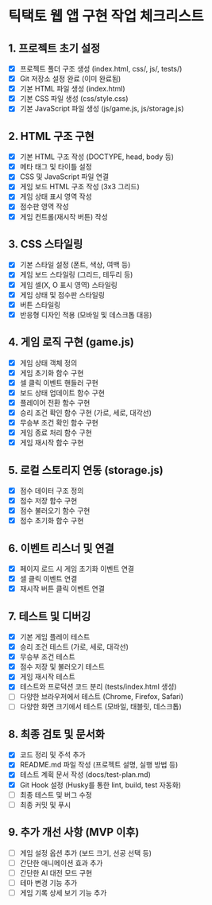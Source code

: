 # 틱택토 웹 앱 구현 작업 체크리스트

## 1. 프로젝트 초기 설정

- [x] 프로젝트 폴더 구조 생성 (index.html, css/, js/, tests/)
- [x] Git 저장소 설정 완료 (이미 완료됨)
- [x] 기본 HTML 파일 생성 (index.html)
- [x] 기본 CSS 파일 생성 (css/style.css)
- [x] 기본 JavaScript 파일 생성 (js/game.js, js/storage.js)

## 2. HTML 구조 구현

- [x] 기본 HTML 구조 작성 (DOCTYPE, head, body 등)
- [x] 메타 태그 및 타이틀 설정
- [x] CSS 및 JavaScript 파일 연결
- [x] 게임 보드 HTML 구조 작성 (3x3 그리드)
- [x] 게임 상태 표시 영역 작성
- [x] 점수판 영역 작성
- [x] 게임 컨트롤(재시작 버튼) 작성

## 3. CSS 스타일링

- [x] 기본 스타일 설정 (폰트, 색상, 여백 등)
- [x] 게임 보드 스타일링 (그리드, 테두리 등)
- [x] 게임 셀(X, O 표시 영역) 스타일링
- [x] 게임 상태 및 점수판 스타일링
- [x] 버튼 스타일링
- [x] 반응형 디자인 적용 (모바일 및 데스크톱 대응)

## 4. 게임 로직 구현 (game.js)

- [x] 게임 상태 객체 정의
- [x] 게임 초기화 함수 구현
- [x] 셀 클릭 이벤트 핸들러 구현
- [x] 보드 상태 업데이트 함수 구현
- [x] 플레이어 전환 함수 구현
- [x] 승리 조건 확인 함수 구현 (가로, 세로, 대각선)
- [x] 무승부 조건 확인 함수 구현
- [x] 게임 종료 처리 함수 구현
- [x] 게임 재시작 함수 구현

## 5. 로컬 스토리지 연동 (storage.js)

- [x] 점수 데이터 구조 정의
- [x] 점수 저장 함수 구현
- [x] 점수 불러오기 함수 구현
- [x] 점수 초기화 함수 구현

## 6. 이벤트 리스너 및 연결

- [x] 페이지 로드 시 게임 초기화 이벤트 연결
- [x] 셀 클릭 이벤트 연결
- [x] 재시작 버튼 클릭 이벤트 연결

## 7. 테스트 및 디버깅

- [x] 기본 게임 플레이 테스트
- [x] 승리 조건 테스트 (가로, 세로, 대각선)
- [x] 무승부 조건 테스트
- [x] 점수 저장 및 불러오기 테스트
- [x] 게임 재시작 테스트
- [x] 테스트와 프로덕션 코드 분리 (tests/index.html 생성)
- [ ] 다양한 브라우저에서 테스트 (Chrome, Firefox, Safari)
- [ ] 다양한 화면 크기에서 테스트 (모바일, 태블릿, 데스크톱)

## 8. 최종 검토 및 문서화

- [x] 코드 정리 및 주석 추가
- [x] README.md 파일 작성 (프로젝트 설명, 실행 방법 등)
- [x] 테스트 계획 문서 작성 (docs/test-plan.md)
- [x] Git Hook 설정 (Husky를 통한 lint, build, test 자동화)
- [ ] 최종 테스트 및 버그 수정
- [ ] 최종 커밋 및 푸시

## 9. 추가 개선 사항 (MVP 이후)

- [ ] 게임 설정 옵션 추가 (보드 크기, 선공 선택 등)
- [ ] 간단한 애니메이션 효과 추가
- [ ] 간단한 AI 대전 모드 구현
- [ ] 테마 변경 기능 추가
- [ ] 게임 기록 상세 보기 기능 추가
